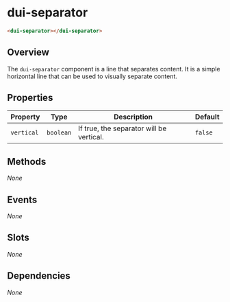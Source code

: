 # dui-separator

```html
<dui-separator></dui-separator>
```

## Overview
The `dui-separator` component is a line that separates content. It is a simple horizontal line that can be used to visually separate content.

## Properties
| Property   | Type                                          | Description                                | Default   |
|------------|-----------------------------------------------|--------------------------------------------|-----------|
| `vertical` | `boolean`                                     | If true, the separator will be vertical.   | `false`   |

## Methods
_None_

## Events
_None_

## Slots
_None_

## Dependencies
_None_
